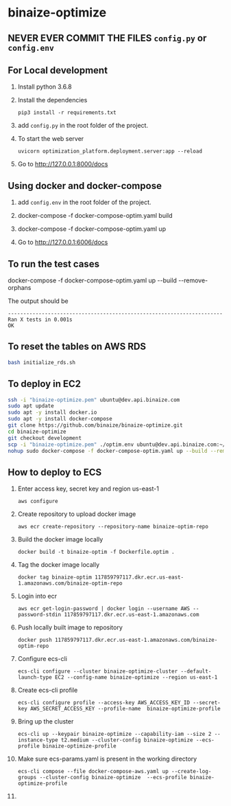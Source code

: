 # binaize-optimize

## NEVER EVER COMMIT THE FILES ```config.py``` or ```config.env```

## For Local development

1. Install python 3.6.8

2. Install the dependencies

    ```
    pip3 install -r requirements.txt
    ```
   
3. add ```config.py``` in the root folder of the project.

4. To start the web server

    ``` 
    uvicorn optimization_platform.deployment.server:app --reload 
    ```
   
5. Go to http://127.0.0.1:8000/docs

## Using docker and docker-compose

1. add ```config.env``` in the root folder of the project.

2. docker-compose -f docker-compose-optim.yaml build

3. docker-compose -f docker-compose-optim.yaml up

4. Go to http://127.0.0.1:6006/docs

## To run the test cases

docker-compose -f docker-compose-optim.yaml up --build --remove-orphans

The output should be 
```
----------------------------------------------------------------------     
Ran X tests in 0.001s          
OK
```

## To reset the tables on AWS RDS

```bash
bash initialize_rds.sh
```

## To deploy in EC2

```bash
ssh -i "binaize-optimize.pem" ubuntu@dev.api.binaize.com
sudo apt update
sudo apt -y install docker.io
sudo apt -y install docker-compose
git clone https://github.com/binaize/binaize-optimize.git
cd binaize-optimize
git checkout development
scp -i "binaize-optimize.pem" ./optim.env ubuntu@dev.api.binaize.com:~/binaize-optimize/
nohup sudo docker-compose -f docker-compose-optim.yaml up --build --remove-orphans > ~/optim.out&
```

## How to deploy to ECS

1. Enter access key, secret key and region us-east-1

    ```
    aws configure
    ```

2. Create repository to upload docker image

	```
	aws ecr create-repository --repository-name binaize-optim-repo
    ```

3. Build the docker image locally

    ```
    docker build -t binaize-optim -f Dockerfile.optim .
    ```

4. Tag the docker image locally

    ```
    docker tag binaize-optim 117859797117.dkr.ecr.us-east-1.amazonaws.com/binaize-optim-repo
    ```

5. Login into ecr

    ```
    aws ecr get-login-password | docker login --username AWS --password-stdin 117859797117.dkr.ecr.us-east-1.amazonaws.com
    ```

6. Push locally built image to repository

    ```
    docker push 117859797117.dkr.ecr.us-east-1.amazonaws.com/binaize-optim-repo
    ```

7. Configure ecs-cli

    ```
    ecs-cli configure --cluster binaize-optimize-cluster --default-launch-type EC2 --config-name binaize-optimize --region us-east-1
    ```

8. Create ecs-cli profile

    ```
    ecs-cli configure profile --access-key AWS_ACCESS_KEY_ID --secret-key AWS_SECRET_ACCESS_KEY --profile-name  binaize-optimize-profile
    ```
   
9. Bring up the cluster

    ```
    ecs-cli up --keypair binaize-optimize --capability-iam --size 2 --instance-type t2.medium --cluster-config binaize-optimize --ecs-profile binaize-optimize-profile
    ```
   
10. Make sure ecs-params.yaml is present in the working directory

    ```
    ecs-cli compose --file docker-compose-aws.yaml up --create-log-groups --cluster-config binaize-optimize  --ecs-profile binaize-optimize-profile
    ```
    
11. 







